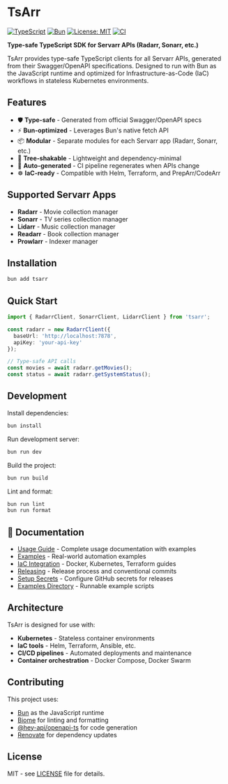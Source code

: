 # TsArr

[![TypeScript](https://img.shields.io/badge/TypeScript-007ACC?style=flat-square&logo=typescript&logoColor=white)](https://www.typescriptlang.org/)
[![Bun](https://img.shields.io/badge/Bun-000000?style=flat-square&logo=bun&logoColor=white)](https://bun.sh)
[![License: MIT](https://img.shields.io/badge/License-MIT-yellow.svg?style=flat-square)](https://opensource.org/licenses/MIT)
[![CI](https://github.com/robbeverhelst/TsArr/workflows/CI/badge.svg)](https://github.com/robbeverhelst/TsArr/actions)

**Type-safe TypeScript SDK for Servarr APIs (Radarr, Sonarr, etc.)**

TsArr provides type-safe TypeScript clients for all Servarr APIs, generated from their Swagger/OpenAPI specifications. Designed to run with Bun as the JavaScript runtime and optimized for Infrastructure-as-Code (IaC) workflows in stateless Kubernetes environments.

## Features

- 🛡️ **Type-safe** - Generated from official Swagger/OpenAPI specs
- ⚡ **Bun-optimized** - Leverages Bun's native fetch API
- 📦 **Modular** - Separate modules for each Servarr app (Radarr, Sonarr, etc.)
- 🌳 **Tree-shakable** - Lightweight and dependency-minimal
- 🔄 **Auto-generated** - CI pipeline regenerates when APIs change
- ☸️ **IaC-ready** - Compatible with Helm, Terraform, and PrepArr/CodeArr

## Supported Servarr Apps

- **Radarr** - Movie collection manager
- **Sonarr** - TV series collection manager  
- **Lidarr** - Music collection manager
- **Readarr** - Book collection manager
- **Prowlarr** - Indexer manager

## Installation

```bash
bun add tsarr
```

## Quick Start

```typescript
import { RadarrClient, SonarrClient, LidarrClient } from 'tsarr';

const radarr = new RadarrClient({
  baseUrl: 'http://localhost:7878',
  apiKey: 'your-api-key'
});

// Type-safe API calls
const movies = await radarr.getMovies();
const status = await radarr.getSystemStatus();
```

## Development

Install dependencies:

```bash
bun install
```

Run development server:

```bash
bun run dev
```

Build the project:

```bash
bun run build
```

Lint and format:

```bash
bun run lint
bun run format
```

## 📖 Documentation

- [Usage Guide](./docs/usage.md) - Complete usage documentation with examples
- [Examples](./docs/examples.md) - Real-world automation examples
- [IaC Integration](./docs/iac-integration.md) - Docker, Kubernetes, Terraform guides
- [Releasing](./docs/releasing.md) - Release process and conventional commits
- [Setup Secrets](./docs/setup-secrets.md) - Configure GitHub secrets for releases
- [Examples Directory](./examples/) - Runnable example scripts

## Architecture

TsArr is designed for use with:
- **Kubernetes** - Stateless container environments
- **IaC tools** - Helm, Terraform, Ansible, etc.
- **CI/CD pipelines** - Automated deployments and maintenance
- **Container orchestration** - Docker Compose, Docker Swarm

## Contributing

This project uses:
- [Bun](https://bun.sh) as the JavaScript runtime
- [Biome](https://biomejs.dev) for linting and formatting
- [@hey-api/openapi-ts](https://github.com/hey-api/openapi-ts) for code generation
- [Renovate](https://renovatebot.com) for dependency updates

## License

MIT - see [LICENSE](LICENSE) file for details.
